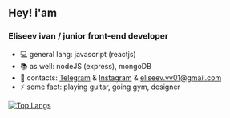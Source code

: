 <!-- ### Hi there 👋 -->

<!--
**eliseevz/eliseevz** is a ✨ _special_ ✨ repository because its `README.md` (this file) appears on your GitHub profile.

Here are some ideas to get you started:

- 🔭 I’m currently working on ...
- 🌱 I’m currently learning ...
- 👯 I’m looking to collaborate on ...
- 🤔 I’m looking for help with ...
- 💬 Ask me about ...
- 📫 How to reach me: ...
- 😄 Pronouns: ...
- ⚡ Fun fact: ...
-->

## Hey! i'am
### Eliseev ivan / junior front-end developer

- 💻 general lang: javascript (reactjs)
- 📚 as well: nodeJS (express), mongoDB
- 📲 contacts: [Telegram](https://t.me/eliseevz) & [Instagram](https://www.instagram.com/eliseevzz/) & eliseev.vv01@gmail.com
- ⚡ some fact: playing guitar, going gym, designer

[![Top Langs](https://github-readme-stats.vercel.app/api/top-langs/?username=eliseevz&theme=tokyonight&langs_count=8&layout=compact)](https://github.com/anuraghazra/github-readme-stats)
